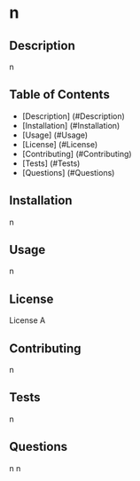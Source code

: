 # n

## Description

n

## Table of Contents

* [Description] (#Description)
* [Installation] (#Installation)
* [Usage] (#Usage)
* [License] (#License)
* [Contributing] (#Contributing)
* [Tests] (#Tests)
* [Questions] (#Questions)

## Installation

n

## Usage

n

## License

License A

## Contributing

n

## Tests

n

## Questions

n
n